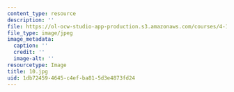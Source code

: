 ```yaml
---
content_type: resource
description: ''
file: https://ol-ocw-studio-app-production.s3.amazonaws.com/courses/4-125-architecture-studio-building-in-landscapes-fall-2002/1db724594645c4efba815d3e4873fd24_10.jpg
file_type: image/jpeg
image_metadata:
  caption: ''
  credit: ''
  image-alt: ''
resourcetype: Image
title: 10.jpg
uid: 1db72459-4645-c4ef-ba81-5d3e4873fd24
---
```

